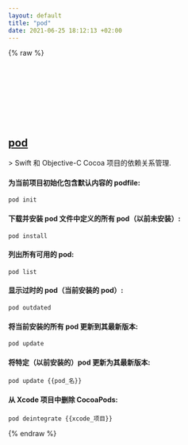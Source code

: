 ```yaml
---
layout: default
title: "pod"
date: 2021-06-25 18:12:13 +02:00
---
```

{% raw %}
<h2 id="pod">
  <a href="/zh/osx/pod.html">pod</a> <a href="#pod"><svg class="icon">
    <use href="/assets/images/unicode_sprite.svg#link" />
  </svg></a>
</h2>
> Swift 和 Objective-C Cocoa 项目的依赖关系管理.

#### 为当前项目初始化包含默认内容的 podfile:
```shell
pod init
```
#### 下载并安装 pod 文件中定义的所有 pod（以前未安装）:
```shell
pod install
```
#### 列出所有可用的 pod:
```shell
pod list
```
#### 显示过时的 pod（当前安装的 pod）:
```shell
pod outdated
```
#### 将当前安装的所有 pod 更新到其最新版本:
```shell
pod update
```
#### 将特定（以前安装的）pod 更新为其最新版本:
```shell
pod update {{pod_名}}
```
#### 从 Xcode 项目中删除 CocoaPods:
```shell
pod deintegrate {{xcode_项目}}
```
{% endraw %}